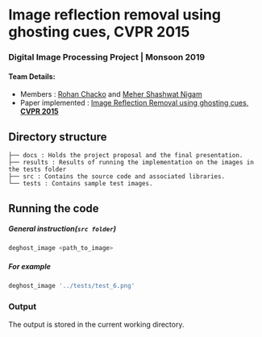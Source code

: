 # Image reflection removal using ghosting cues, CVPR 2015

### Digital Image Processing Project | Monsoon 2019

#### Team Details:
- Members : [Rohan Chacko](https://github.com/RohanChacko) and [Meher Shashwat Nigam](https://github.com/ShashwatNigam99)
- Paper implemented : [Image Reflection Removal using ghosting cues, **CVPR 2015**](https://www.cv-foundation.org/openaccess/content_cvpr_2015/papers/Shih_Reflection_Removal_Using_2015_CVPR_paper.pdf)

## Directory structure
```
├── docs : Holds the project proposal and the final presentation.
├── results : Results of running the implementation on the images in the tests folder
├── src : Contains the source code and associated libraries.
└── tests : Contains sample test images.
```
## Running the code
##### General instruction(`src folder`)
```python
deghost_image <path_to_image>
```
##### For example
```python
deghost_image '../tests/test_6.png'
```
### Output
The output is stored in the current working directory.
